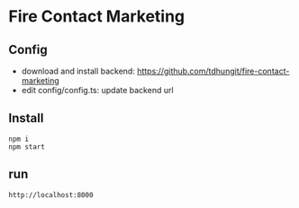 # Fire Contact Marketing

## Config
* download and install backend: https://github.com/tdhungit/fire-contact-marketing
* edit config/config.ts: update backend url

## Install

```
npm i
npm start
```

## run
```
http://localhost:8000
```